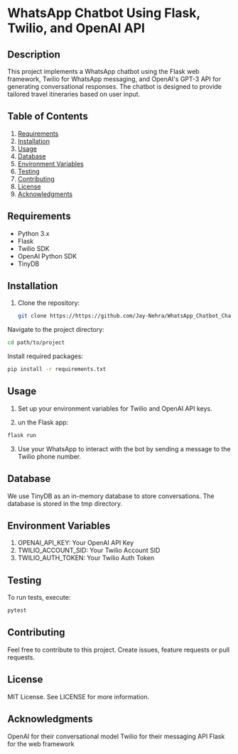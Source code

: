 # WhatsApp Chatbot Using Flask, Twilio, and OpenAI API

## Description

This project implements a WhatsApp chatbot using the Flask web framework, Twilio for WhatsApp messaging, and OpenAI's GPT-3 API for generating conversational responses. The chatbot is designed to provide tailored travel itineraries based on user input.

## Table of Contents

1. [Requirements](#requirements)
2. [Installation](#installation)
3. [Usage](#usage)
4. [Database](#database)
5. [Environment Variables](#environment-variables)
6. [Testing](#testing)
7. [Contributing](#contributing)
8. [License](#license)
9. [Acknowledgments](#acknowledgments)

## Requirements

- Python 3.x
- Flask
- Twilio SDK
- OpenAI Python SDK
- TinyDB

## Installation

1. Clone the repository:

   ```bash
   git clone https://https://github.com/Jay-Nehra/WhatsApp_Chatbot_ChatGPT.git
   ```
Navigate to the project directory:

```bash
cd path/to/project
```
Install required packages:

```bash
pip install -r requirements.txt
```
## Usage
1. Set up your environment variables for Twilio and OpenAI API keys.

2. un the Flask app:

```bash
flask run
```
3. Use your WhatsApp to interact with the bot by sending a message to the Twilio phone number.

## Database
We use TinyDB as an in-memory database to store conversations. The database is stored in the tmp directory.

## Environment Variables
1. OPENAI_API_KEY: Your OpenAI API Key
2. TWILIO_ACCOUNT_SID: Your Twilio Account SID
3. TWILIO_AUTH_TOKEN: Your Twilio Auth Token

## Testing
To run tests, execute:

```bash
pytest
```
## Contributing
Feel free to contribute to this project. Create issues, feature requests or pull requests.

## License
MIT License. See LICENSE for more information.

## Acknowledgments
OpenAI for their conversational model
Twilio for their messaging API
Flask for the web framework
